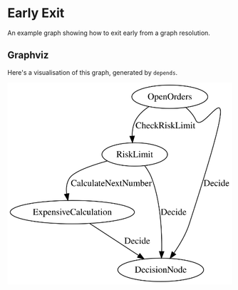 # Early Exit

An example graph showing how to exit early from a graph resolution.

## Graphviz

Here's a visualisation of this graph, generated by `depends`.

![Alt text](./early_exit.svg)
